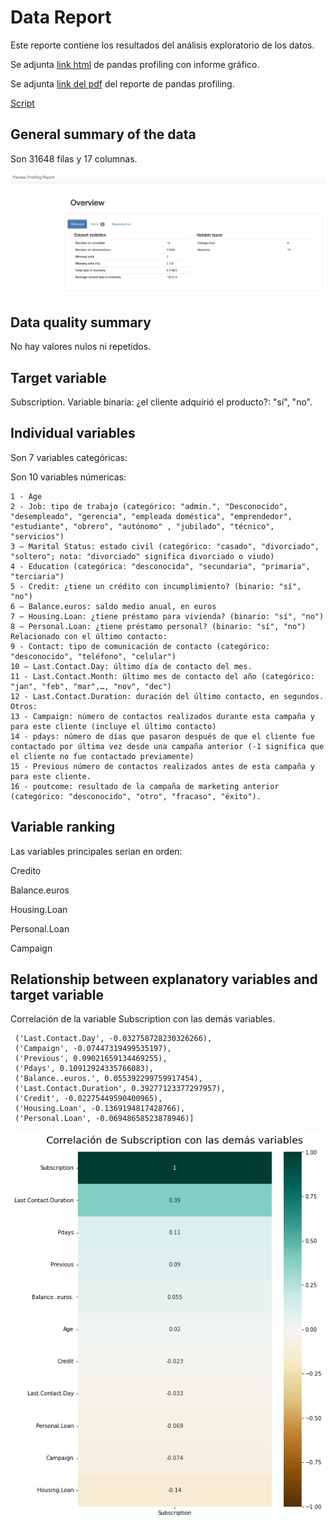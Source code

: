 # Data Report
Este reporte contiene los resultados del análisis exploratorio de los datos.

Se adjunta [link html](https://github.com/DCalvacheB/mlds6-project/blob/master/scripts/preprocessing/Bank%20profiling%20min.html) de pandas profiling con informe gráfico.

Se adjunta [link del pdf](https://github.com/DCalvacheB/mlds6-project/blob/master/scripts/preprocessing/Pandas%20Profiling%20Report.pdf) del reporte de pandas profiling.

[Script](https://github.com/DCalvacheB/mlds6-project/blob/master/scripts/preprocessing/datasummary.py)

## General summary of the data
Son 31648 filas y 17 columnas.

![](https://github.com/DCalvacheB/mlds6-project/blob/master/scripts/preprocessing/Overview.png)

## Data quality summary
No hay valores nulos ni repetidos.

## Target variable
Subscription. Variable binaria: ¿el cliente adquirió el producto?: "sí", "no".

## Individual variables

Son 7 variables categóricas:

Son 10 variables númericas: 

```
1 - Age
2 - Job: tipo de trabajo (categórico: "admin.", "Desconocido", "desempleado", "gerencia", "empleada doméstica", "emprendedor", "estudiante", "obrero", "autónomo" , "jubilado", "técnico", "servicios")
3 – Marital Status: estado civil (categórico: "casado", "divorciado", "soltero"; nota: "divorciado" significa divorciado o viudo)
4 - Education (categórica: "desconocida", "secundaria", "primaria", "terciaria")
5 - Credit: ¿tiene un crédito con incumplimiento? (binario: "sí", "no")
6 – Balance.euros: saldo medio anual, en euros
7 – Housing.Loan: ¿tiene préstamo para vivienda? (binario: "sí", "no")
8 – Personal.Loan: ¿tiene préstamo personal? (binario: "sí", "no")
Relacionado con el último contacto:
9 - Contact: tipo de comunicación de contacto (categórico: "desconocido", "teléfono", "celular")
10 – Last.Contact.Day: último día de contacto del mes.
11 - Last.Contact.Month: último mes de contacto del año (categórico: "jan", "feb", "mar",…, "nov", "dec")
12 - Last.Contact.Duration: duración del último contacto, en segundos.
Otros:
13 - Campaign: número de contactos realizados durante esta campaña y para este cliente (incluye el último contacto)
14 - pdays: número de días que pasaron después de que el cliente fue contactado por última vez desde una campaña anterior (-1 significa que el cliente no fue contactado previamente)
15 - Previous número de contactos realizados antes de esta campaña y para este cliente.
16 - poutcome: resultado de la campaña de marketing anterior (categórico: "desconocido", "otro", "fracaso", "éxito").
````

## Variable ranking
Las variables principales serian en orden:

Credito

Balance.euros

Housing.Loan

Personal.Loan

Campaign

## Relationship between explanatory variables and target variable

Correlación de la variable Subscription con las demás variables.

```[('Age', 0.01978331931739655),
 ('Last.Contact.Day', -0.032758728230326266),
 ('Campaign', -0.07447319499535197),
 ('Previous', 0.09021659134469255),
 ('Pdays', 0.10912924335766083),
 ('Balance..euros.', 0.055392299759917454),
 ('Last.Contact.Duration', 0.39277123377297957),
 ('Credit', -0.02275449590400965),
 ('Housing.Loan', -0.1369194817428766),
 ('Personal.Loan', -0.06948658523878946)]
 ```
 
 ![](https://github.com/DCalvacheB/mlds6-project/blob/master/scripts/preprocessing/correlacion.png)
 




